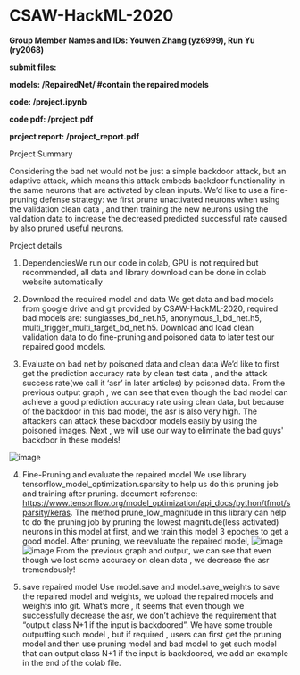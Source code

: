 # CSAW-HackML-2020

**Group Member Names and IDs: Youwen Zhang (yz6999), Run Yu (ry2068)**

**submit files:**

**models: /RepairedNet/  #contain the repaired models**

**code: /project.ipynb**

**code pdf: /project.pdf**

**project report: /project_report.pdf**

 
Project Summary

Considering the bad net would not be just a simple backdoor attack, but an adaptive attack, which means this attack embeds backdoor functionality in the same neurons that are activated by clean inputs. We’d like to use a fine-pruning defense strategy: we first prune unactivated neurons when using the validation clean data , and then training the new neurons using the validation data to increase the decreased predicted successful rate caused by also pruned useful neurons.

Project details
1. DependenciesWe run our code in colab, GPU is not required but recommended, all data and library download can be done in colab website automatically

2. Download the required model and data 
We get data and bad models from google drive and git provided by CSAW-HackML-2020, required bad models are: sunglasses_bd_net.h5, anonymous_1_bd_net.h5, multi_trigger_multi_target_bd_net.h5.
Download and load clean validation data to do fine-pruning and poisoned data to later test our repaired good models.

3. Evaluate on bad net by poisoned data and clean data
We’d like to first get the prediction accuracy rate by clean test data , and the attack success rate(we call it ‘asr’ in later articles) by poisoned data. 
From the previous output graph , we can see that even though the bad model can achieve a good prediction accuracy rate using clean data, but because of the backdoor in this bad model, the asr is also very high. The attackers can attack these backdoor models easily by using the poisoned images. Next , we will use our way to eliminate the bad guys' backdoor in these models!

![image](https://user-images.githubusercontent.com/71746606/146822429-03fc73f8-02d9-49d9-93fb-d04ed31fa260.png)


4. Fine-Pruning and evaluate the repaired model
We use library tensorflow_model_optimization.sparsity to help us do this pruning job and training after pruning. document reference: https://www.tensorflow.org/model_optimization/api_docs/python/tfmot/sparsity/keras. The method prune_low_magnitude in this library can help to do the pruning job by pruning the lowest magnitude(less activated) neurons in this model at first, and we train this model 3 epoches to get a good model. 
After pruning, we reevaluate the repaired model, 
![image](https://user-images.githubusercontent.com/71746606/146822447-c0b92b31-8f04-4773-b4c1-9cdb53c66cd5.png)
![image](https://user-images.githubusercontent.com/71746606/146822454-c467fe05-06d9-4675-8137-fb1f670b5580.png)
 From the previous graph and output, we can see that even though we lost some accuracy on clean data , we decrease the asr tremendously! 

5. save repaired model 
Use model.save and model.save_weights to save the repaired model and weights, we upload the repaired models and weights into git. What’s more , it seems that even though we successfully decrease the asr, we don’t achieve the requirement that “output class N+1 if the input is backdoored”. We have some trouble outputting such model , but if required , users can first get the pruning model and then use pruning model and bad model to get such model that can output class  N+1 if the input is backdoored, we add an example in the end of the colab file.

